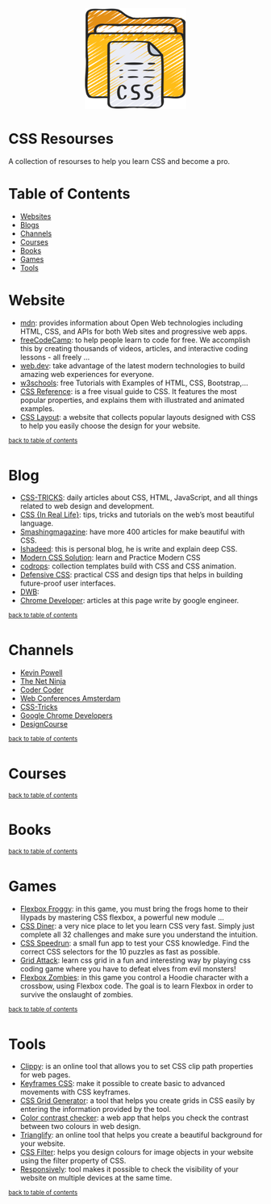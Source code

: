 
<p align="center">
  <img src="./assets/img/css-document.png" width="200" alt="CSS Docs">
</p>

# CSS Resourses

A collection of resourses to help you learn CSS and become a pro.

# Table of Contents

* [Websites](#Website)
* [Blogs](#Blog)
* [Channels](#Channels)
* [Courses](#Games)
* [Books](#Books)
* [Games](#Games)
* [Tools](#Tools)
# Website

* [mdn](https://developer.mozilla.org/en-US/docs/Learn/CSS): provides information about Open Web technologies including HTML, CSS, and APIs for both Web sites and progressive web apps.
* [freeCodeCamp](https://www.freecodecamp.org/): to help people learn to code for free. We accomplish this by creating thousands of videos, articles, and interactive coding lessons - all freely ...
* [web.dev](https://web.dev/learn/css/): take advantage of the latest modern technologies to build amazing web experiences for everyone.
* [w3schools](https://www.w3schools.com/css/): free Tutorials with Examples of HTML, CSS, Bootstrap,...
* [CSS Reference](https://cssreference.io/): is a free visual guide to CSS. It features the most popular properties, and explains them with illustrated and    animated examples.
* [CSS Layout](https://csslayout.io/): a website that collects popular layouts designed with CSS to help you easily choose the design for your website.

<sup>[back to table of contents](#table-of-contents)</sup>

# Blog

* [CSS-TRICKS](https://css-tricks.com/): daily articles about CSS, HTML, JavaScript, and all things related to web design and development.
* [CSS {In Real Life}](https://css-irl.info/): tips, tricks and tutorials on the web’s most beautiful language.
* [Smashingmagazine](https://www.smashingmagazine.com/category/css/): have more 400 articles for make beautiful with CSS.
* [Ishadeed](https://ishadeed.com/): this is personal blog, he is write and explain deep CSS.
* [Modern CSS Solution](https://moderncss.dev/): learn and Practice Modern CSS
* [codrops](https://tympanus.net/codrops/): collection templates build with CSS and CSS animation.
* [Defensive CSS](https://defensivecss.dev/): practical CSS and design tips that helps in building future-proof user interfaces.
* [DWB](https://davidwalsh.name/tutorials/css): 
* [Chrome Developer](https://developer.chrome.com/tags/css/): articles at this page write by google engineer.


<sup>[back to table of contents](#table-of-contents)</sup>

# Channels

* [Kevin Powell](https://www.youtube.com/kepowob)
* [The Net Ninja](https://www.youtube.com/c/TheNetNinja)
* [Coder Coder](https://www.youtube.com/c/TheCoderCoder)
* [Web Conferences Amsterdam](https://www.youtube.com/c/WebConferencesAmsterdam)
* [CSS-Tricks](https://www.youtube.com/user/realcsstricks)
* [Google Chrome Developers](https://www.youtube.com/c/GoogleChromeDevelopers)
* [DesignCourse](https://www.youtube.com/c/DesignCourse)

<sup>[back to table of contents](#table-of-contents)</sup>

# Courses

<sup>[back to table of contents](#table-of-contents)</sup>

# Books

<sup>[back to table of contents](#table-of-contents)</sup>

# Games 

* [Flexbox Froggy](https://flexboxfroggy.com/): in this game, you must bring the frogs home to their lilypads by mastering CSS flexbox, a powerful new module ...
* [CSS Diner](https://flukeout.github.io/): a very nice place to let you learn CSS very fast. Simply just complete all 32 challenges and make sure you understand the intuition.
* [CSS Speedrun](https://css-speedrun.netlify.app/): a small fun app to test your CSS knowledge. Find the correct CSS selectors for the 10 puzzles as fast as possible.
* [Grid Attack](https://codingfantasy.com/games/css-grid-attack): learn css grid in a fun and interesting way by playing css coding game where you have to defeat elves from evil monsters!
* [Flexbox Zombies](https://mastery.games/flexboxzombies/): in this game you control a Hoodie character with a crossbow, using Flexbox code. The goal is to learn Flexbox in order to survive the onslaught of zombies.

<sup>[back to table of contents](#table-of-contents)</sup>

# Tools

* [Clippy](https://bennettfeely.com/clippy/): is an online tool that allows you to set CSS clip path properties for web pages.
* [Keyframes CSS](https://keyframes.app/animate/): make it possible to create basic to advanced movements with CSS keyframes.
* [CSS Grid Generator](https://cssgrid-generator.netlify.app/):  a tool that helps you create grids in CSS easily by entering the information provided by     the tool.
* [Color contrast checker](https://polypane.app/color-contrast/#fg=%23107db5&bg=%23fff&level=aa&format=rgb): a web app that helps you check the contrast     between two colours in web design.
* [Trianglify](https://trianglify.io/): an online tool that helps you create a beautiful background for your website.
* [CSS Filter](https://www.cssfilters.co/): helps you design colours for image objects in your website using the filter property of CSS.
* [Responsively](https://responsively.app/): tool makes it possible to check the visibility of your website on multiple devices at the same time.

<sup>[back to table of contents](#table-of-contents)</sup>

